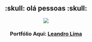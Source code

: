 <div align="center"> <h2>:skull: olá pessoas :skull:</h2>

<a href="https://www.linkedin.com/in/leandro-lima-572953191/" target="_blank"><img src="https://img.shields.io/badge/LinkedIn-0077B5?style=for-the-badge&logo=linkedin&logoColor=white"></a>
<h3>Portfólio Aqui: <a href="https://leandrolima.dev.br">Leandro Lima</h3></a>
